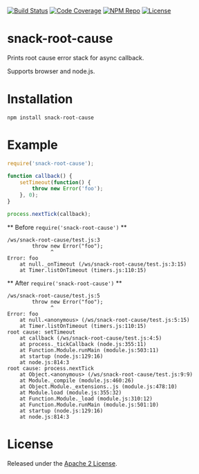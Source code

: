 [![Build Status](https://travis-ci.org/subchen/snack-root-cause.svg?branch=master)](https://travis-ci.org/subchen/snack-root-cause)
[![Code Coverage](https://img.shields.io/coveralls/subchen/snack-root-cause/master.svg)](https://coveralls.io/r/subchen/snack-root-cause)
[![NPM Repo](https://img.shields.io/npm/v/snack-root-cause.svg)](https://www.npmjs.com/package/snack-root-cause)
[![License](http://img.shields.io/badge/License-Apache_2-red.svg?style=flat)](http://www.apache.org/licenses/LICENSE-2.0)

# snack-root-cause
Prints root cause error stack for async callback.

Supports browser and node.js.

# Installation

```shell
npm install snack-root-cause
```

# Example

```js
require('snack-root-cause');

function callback() {
    setTimeout(function() {
        throw new Error('foo');
    }, 0);
}

process.nextTick(callback);
```

** Before `require('snack-root-cause')` **

```
/ws/snack-root-cause/test.js:3
        throw new Error("foo");
              ^
Error: foo
    at null._onTimeout (/ws/snack-root-cause/test.js:3:15)
    at Timer.listOnTimeout (timers.js:110:15)
```

** After `require('snack-root-cause')` **

```
/ws/snack-root-cause/test.js:5
        throw new Error("foo");
              ^
Error: foo
    at null.<anonymous> (/ws/snack-root-cause/test.js:5:15)
    at Timer.listOnTimeout (timers.js:110:15)
root cause: setTimeout
    at callback (/ws/snack-root-cause/test.js:4:5)
    at process._tickCallback (node.js:355:11)
    at Function.Module.runMain (module.js:503:11)
    at startup (node.js:129:16)
    at node.js:814:3
root cause: process.nextTick
    at Object.<anonymous> (/ws/snack-root-cause/test.js:9:9)
    at Module._compile (module.js:460:26)
    at Object.Module._extensions..js (module.js:478:10)
    at Module.load (module.js:355:32)
    at Function.Module._load (module.js:310:12)
    at Function.Module.runMain (module.js:501:10)
    at startup (node.js:129:16)
    at node.js:814:3
```

# License

Released under the [Apache 2 License](http://www.apache.org/licenses/LICENSE-2.0).
